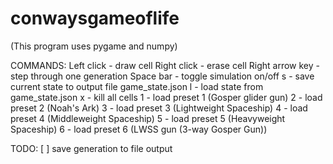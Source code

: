 # conwaysgameoflife
(This program uses pygame and numpy)

COMMANDS:
Left click - draw cell
Right click - erase cell
Right arrow key - step through one generation
Space bar - toggle simulation on/off
s - save current state to output file game_state.json
l - load state from game_state.json
x - kill all cells
1 - load preset 1 (Gosper glider gun)
2 - load preset 2 (Noah's Ark)
3 - load preset 3 (Lightweight Spaceship)
4 - load preset 4 (Middleweight Spaceship)
5 - load preset 5 (Heavyweight Spaceship)
6 - load preset 6 (LWSS gun (3-way Gosper Gun))

TODO:
[ ] save generation to file output

